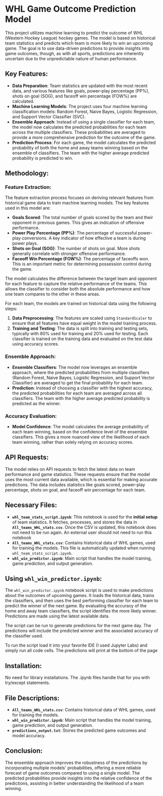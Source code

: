 # WHL Game Outcome Prediction Model

This project utilizes machine learning to predict the outcome of WHL (Western Hockey League) hockey games. The model is based on historical team statistics and predicts which team is more likely to win an upcoming game. The goal is to use data-driven predictions to provide insights into game outcomes, though, as with all sports, predictions are inherently uncertain due to the unpredictable nature of human performance.

## Key Features:
- **Data Preparation**: Team statistics are updated with the most recent data, and various features like goals, power-play percentage (PP%), shots on goal (SOG), and faceoff win percentage (FOW%) are calculated.
- **Machine Learning Models**: The project uses four machine learning classification models: Random Forest, Naive Bayes, Logistic Regression, and Support Vector Classifier (SVC).
- **Ensemble Approach**: Instead of using a single classifier for each team, the model now calculates the predicted probabilities for each team across the multiple classifiers. These probabilities are averaged to provide a more comprehensive prediction for the outcome of the game.
- **Prediction Process**: For each game, the model calculates the predicted probability of both the home and away teams winning based on the ensemble of classifiers. The team with the higher average predicted probability is predicted to win.

## Methodology:
### Feature Extraction:
The feature extraction process focuses on deriving relevant features from historical game data to train machine learning models. The key features used in this model are:

- **Goals Scored**: The total number of goals scored by the team and their opponent in previous games. This gives an indication of offensive performance.
- **Power Play Percentage (PP%)**: The percentage of successful power-play conversions. A key indicator of how effective a team is during power plays.
- **Shots on Goal (SOG)**: The number of shots on goal. More shots generally correlate with stronger offensive performance.
- **Faceoff Win Percentage (FOW%)**: The percentage of faceoffs won. This is an important metric for determining possession control during the game.

The model calculates the difference between the target team and opponent for each feature to capture the relative performance of the teams. This allows the classifier to consider both the absolute performance and how one team compares to the other in these areas.

For each team, the models are trained on historical data using the following steps:

1. **Data Preprocessing**: The features are scaled using `StandardScaler` to ensure that all features have equal weight in the model training process.
2. **Training and Testing**: The data is split into training and testing sets, typically with 80% used for training and 20% used for testing. Each classifier is trained on the training data and evaluated on the test data using accuracy scores.

### Ensemble Approach:
- **Ensemble Classifiers**: The model now leverages an ensemble approach, where the predicted probabilities from multiple classifiers (Random Forest, Naive Bayes, Logistic Regression, and Support Vector Classifier) are averaged to get the final probability for each team.
- **Prediction**: Instead of choosing a classifier with the highest accuracy, the predicted probabilities for each team are averaged across all classifiers. The team with the higher average predicted probability is predicted as the winner.

### Accuracy Evaluation:
- **Model Confidence**: The model calculates the average probability of each team winning, based on the confidence level of the ensemble classifiers. This gives a more nuanced view of the likelihood of each team winning, rather than solely relying on accuracy scores.

## API Requests:
The model relies on API requests to fetch the latest data on team performance and game statistics. These requests ensure that the model uses the most current data available, which is essential for making accurate predictions. The data includes statistics like goals scored, power-play percentage, shots on goal, and faceoff win percentage for each team.

## Necessary Files:
- **`whl_team_stats_script.ipynb`**: This notebook is used for the **initial setup** of team statistics. It fetches, processes, and stores the data in **`All_teams_WHL_stats.csv`**. Once the CSV is updated, this notebook does not need to be run again. An external user should not need to run this notebook
- **`All_teams_WHL_stats.csv`**: Contains historical data of WHL games, used for training the models. This file is automatically updated when running `whl_team_stats_script.ipynb`.
- **`whl_win_predictor.ipynb`**: Main script that handles the model training, game prediction, and output generation.

## Using `whl_win_predictor.ipynb`:
The `whl_win_predictor.ipynb` notebook script is used to make predictions about the outcomes of upcoming games. It loads the historical data, trains the classifiers, and then uses the best performing classifier for each team to predict the winner of the next game. By evaluating the accuracy of the home and away team classifiers, the script identifies the more likely winner. Predictions are made using the latest available data.

The script can be run to generate predictions for the next game day. The predictions will include the predicted winner and the associated accuracy of the classifier used.

To run the script load it into your favorite IDE (I used Jupyter Labs) and simply run all code cells. The predictions will print at the bottom of the page

## Installation:
No need for library installations. The .ipynb files handle that for you with try/except statements.

## File Descriptions:
- **`All_teams_WHL_stats.csv`**: Contains historical data of WHL games, used for training the models.
- **`whl_win_predictor.ipynb`**: Main script that handles the model training, game prediction, and output generation.
- **`predictions_output.txt`**: Stores the predicted game outcomes and model accuracy.

## Conclusion:
The ensemble approach improves the robustness of the predictions by incorporating multiple models' probabilities, offering a more reliable forecast of game outcomes compared to using a single model. The predicted probabilities provide insights into the relative confidence of the predictions, assisting in better understanding the likelihood of a team winning.
